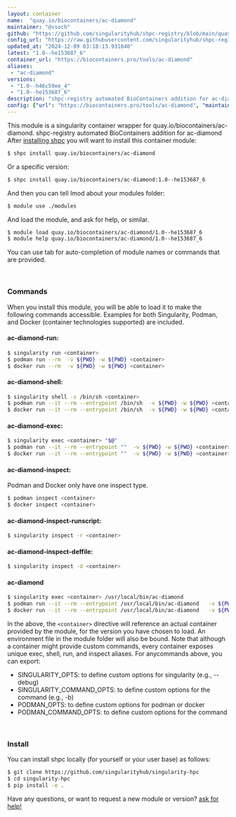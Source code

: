 ```yaml
---
layout: container
name:  "quay.io/biocontainers/ac-diamond"
maintainer: "@vsoch"
github: "https://github.com/singularityhub/shpc-registry/blob/main/quay.io/biocontainers/ac-diamond/container.yaml"
config_url: "https://raw.githubusercontent.com/singularityhub/shpc-registry/main/quay.io/biocontainers/ac-diamond/container.yaml"
updated_at: "2024-12-09 03:18:13.931840"
latest: "1.0--he153687_6"
container_url: "https://biocontainers.pro/tools/ac-diamond"
aliases:
 - "ac-diamond"
versions:
 - "1.0--h46c59ee_4"
 - "1.0--he153687_6"
description: "shpc-registry automated BioContainers addition for ac-diamond"
config: {"url": "https://biocontainers.pro/tools/ac-diamond", "maintainer": "@vsoch", "description": "shpc-registry automated BioContainers addition for ac-diamond", "latest": {"1.0--he153687_6": "sha256:4a1cdeb6ac067d7375a2518e7edae73d46a89104493b379156c8b62510b6ab1c"}, "tags": {"1.0--h46c59ee_4": "sha256:797beea248d4d705ae728663cb7ce82fc873b790fdfb774c61ae18ac416d596a", "1.0--he153687_6": "sha256:4a1cdeb6ac067d7375a2518e7edae73d46a89104493b379156c8b62510b6ab1c"}, "docker": "quay.io/biocontainers/ac-diamond", "aliases": {"ac-diamond": "/usr/local/bin/ac-diamond"}}
---
```


This module is a singularity container wrapper for quay.io/biocontainers/ac-diamond.
shpc-registry automated BioContainers addition for ac-diamond
After [installing shpc](#install) you will want to install this container module:


```bash
$ shpc install quay.io/biocontainers/ac-diamond
```

Or a specific version:

```bash
$ shpc install quay.io/biocontainers/ac-diamond:1.0--he153687_6
```

And then you can tell lmod about your modules folder:

```bash
$ module use ./modules
```

And load the module, and ask for help, or similar.

```bash
$ module load quay.io/biocontainers/ac-diamond/1.0--he153687_6
$ module help quay.io/biocontainers/ac-diamond/1.0--he153687_6
```

You can use tab for auto-completion of module names or commands that are provided.

<br>

### Commands

When you install this module, you will be able to load it to make the following commands accessible.
Examples for both Singularity, Podman, and Docker (container technologies supported) are included.

#### ac-diamond-run:

```bash
$ singularity run <container>
$ podman run --rm  -v ${PWD} -w ${PWD} <container>
$ docker run --rm  -v ${PWD} -w ${PWD} <container>
```

#### ac-diamond-shell:

```bash
$ singularity shell -s /bin/sh <container>
$ podman run --it --rm --entrypoint /bin/sh  -v ${PWD} -w ${PWD} <container>
$ docker run --it --rm --entrypoint /bin/sh  -v ${PWD} -w ${PWD} <container>
```

#### ac-diamond-exec:

```bash
$ singularity exec <container> "$@"
$ podman run --it --rm --entrypoint ""  -v ${PWD} -w ${PWD} <container> "$@"
$ docker run --it --rm --entrypoint ""  -v ${PWD} -w ${PWD} <container> "$@"
```

#### ac-diamond-inspect:

Podman and Docker only have one inspect type.

```bash
$ podman inspect <container>
$ docker inspect <container>
```

#### ac-diamond-inspect-runscript:

```bash
$ singularity inspect -r <container>
```

#### ac-diamond-inspect-deffile:

```bash
$ singularity inspect -d <container>
```


#### ac-diamond

```bash
$ singularity exec <container> /usr/local/bin/ac-diamond
$ podman run --it --rm --entrypoint /usr/local/bin/ac-diamond   -v ${PWD} -w ${PWD} <container> -c " $@"
$ docker run --it --rm --entrypoint /usr/local/bin/ac-diamond   -v ${PWD} -w ${PWD} <container> -c " $@"
```



In the above, the `<container>` directive will reference an actual container provided
by the module, for the version you have chosen to load. An environment file in the
module folder will also be bound. Note that although a container
might provide custom commands, every container exposes unique exec, shell, run, and
inspect aliases. For anycommands above, you can export:

 - SINGULARITY_OPTS: to define custom options for singularity (e.g., --debug)
 - SINGULARITY_COMMAND_OPTS: to define custom options for the command (e.g., -b)
 - PODMAN_OPTS: to define custom options for podman or docker
 - PODMAN_COMMAND_OPTS: to define custom options for the command

<br>

### Install

You can install shpc locally (for yourself or your user base) as follows:

```bash
$ git clone https://github.com/singularityhub/singularity-hpc
$ cd singularity-hpc
$ pip install -e .
```

Have any questions, or want to request a new module or version? [ask for help!](https://github.com/singularityhub/singularity-hpc/issues)